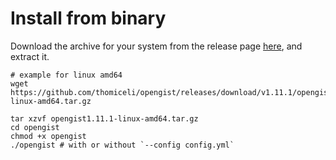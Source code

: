 # Install from binary

Download the archive for your system from the release page [here](https://github.com/thomiceli/opengist/releases/latest), and extract it.

```shell
# example for linux amd64
wget https://github.com/thomiceli/opengist/releases/download/v1.11.1/opengist1.11.1-linux-amd64.tar.gz

tar xzvf opengist1.11.1-linux-amd64.tar.gz
cd opengist
chmod +x opengist
./opengist # with or without `--config config.yml`
```

